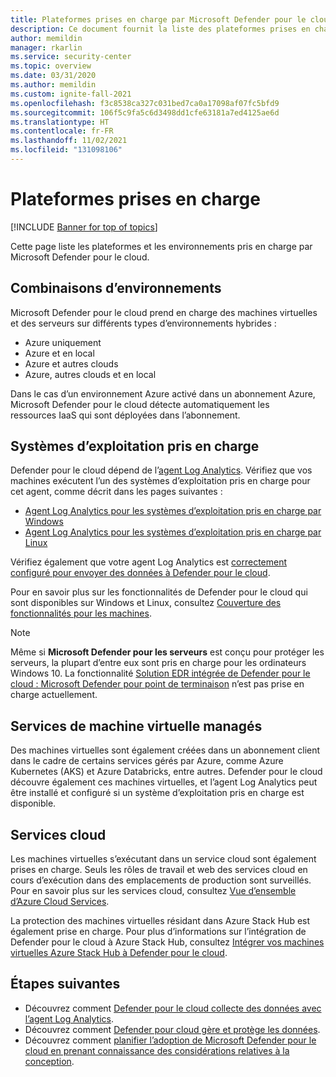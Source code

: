 ```yaml
---
title: Plateformes prises en charge par Microsoft Defender pour le cloud | Microsoft Docs
description: Ce document fournit la liste des plateformes prises en charge par Microsoft Defender pour le cloud.
author: memildin
manager: rkarlin
ms.service: security-center
ms.topic: overview
ms.date: 03/31/2020
ms.author: memildin
ms.custom: ignite-fall-2021
ms.openlocfilehash: f3c8538ca327c031bed7ca0a17098af07fc5bfd9
ms.sourcegitcommit: 106f5c9fa5c6d3498dd1cfe63181a7ed4125ae6d
ms.translationtype: HT
ms.contentlocale: fr-FR
ms.lasthandoff: 11/02/2021
ms.locfileid: "131098106"
---
```

# <a name="supported-platforms"></a>Plateformes prises en charge 

[!INCLUDE [Banner for top of topics](./includes/banner.md)]

Cette page liste les plateformes et les environnements pris en charge par Microsoft Defender pour le cloud.

## <a name="combinations-of-environments"></a>Combinaisons d’environnements <a name="vm-server"></a>

Microsoft Defender pour le cloud prend en charge des machines virtuelles et des serveurs sur différents types d’environnements hybrides :

* Azure uniquement
* Azure et en local
* Azure et autres clouds
* Azure, autres clouds et en local

Dans le cas d’un environnement Azure activé dans un abonnement Azure, Microsoft Defender pour le cloud détecte automatiquement les ressources IaaS qui sont déployées dans l’abonnement.

## <a name="supported-operating-systems"></a>Systèmes d’exploitation pris en charge

Defender pour le cloud dépend de l’[agent Log Analytics](../azure-monitor/agents/agents-overview.md#log-analytics-agent). Vérifiez que vos machines exécutent l’un des systèmes d’exploitation pris en charge pour cet agent, comme décrit dans les pages suivantes :

* [Agent Log Analytics pour les systèmes d’exploitation pris en charge par Windows](../azure-monitor/agents/agents-overview.md#supported-operating-systems)
* [Agent Log Analytics pour les systèmes d’exploitation pris en charge par Linux](../azure-monitor/agents/agents-overview.md#supported-operating-systems)

Vérifiez également que votre agent Log Analytics est [correctement configuré pour envoyer des données à Defender pour le cloud](enable-data-collection.md#manual-agent).

Pour en savoir plus sur les fonctionnalités de Defender pour le cloud qui sont disponibles sur Windows et Linux, consultez [Couverture des fonctionnalités pour les machines](supported-machines-endpoint-solutions-clouds.md).

> [!NOTE]
> Même si **Microsoft Defender pour les serveurs** est conçu pour protéger les serveurs, la plupart d’entre eux sont pris en charge pour les ordinateurs Windows 10. La fonctionnalité [Solution EDR intégrée de Defender pour le cloud : Microsoft Defender pour point de terminaison](integration-defender-for-endpoint.md) n’est pas prise en charge actuellement.

## <a name="managed-virtual-machine-services"></a>Services de machine virtuelle managés <a name="virtual-machine"></a>

Des machines virtuelles sont également créées dans un abonnement client dans le cadre de certains services gérés par Azure, comme Azure Kubernetes (AKS) et Azure Databricks, entre autres. Defender pour le cloud découvre également ces machines virtuelles, et l’agent Log Analytics peut être installé et configuré si un système d’exploitation pris en charge est disponible.

## <a name="cloud-services"></a>Services cloud <a name="cloud-services"></a>

Les machines virtuelles s’exécutant dans un service cloud sont également prises en charge. Seuls les rôles de travail et web des services cloud en cours d’exécution dans des emplacements de production sont surveillés. Pour en savoir plus sur les services cloud, consultez [Vue d’ensemble d’Azure Cloud Services](../cloud-services/cloud-services-choose-me.md).

La protection des machines virtuelles résidant dans Azure Stack Hub est également prise en charge. Pour plus d’informations sur l’intégration de Defender pour le cloud à Azure Stack Hub, consultez [Intégrer vos machines virtuelles Azure Stack Hub à Defender pour le cloud](quickstart-onboard-machines.md?pivots=azure-portal#onboard-your-azure-stack-hub-vms). 

## <a name="next-steps"></a>Étapes suivantes

- Découvrez comment [Defender pour le cloud collecte des données avec l’agent Log Analytics](enable-data-collection.md).
- Découvrez comment [Defender pour cloud gère et protège les données](data-security.md).
- Découvrez comment [planifier l’adoption de Microsoft Defender pour le cloud en prenant connaissance des considérations relatives à la conception](security-center-planning-and-operations-guide.md).
